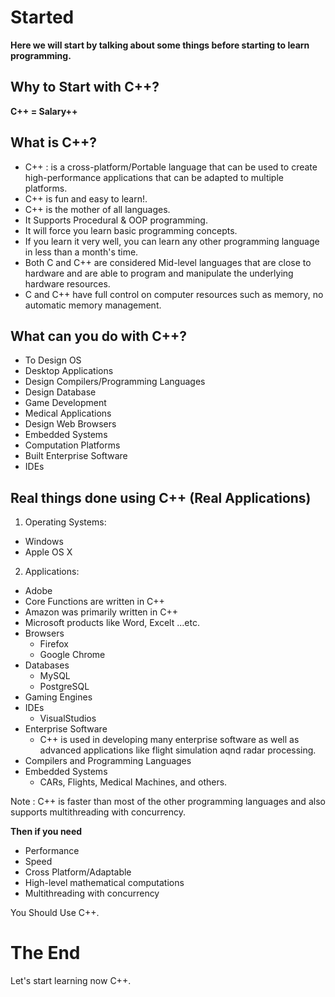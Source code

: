 # Started

**Here we will start by talking about some things before starting to learn programming.**  

## Why to Start with C++? 

**C++ = Salary++**  

## What is C++?  

- C++ : is a cross-platform/Portable language that can be used to create high-performance applications that can be adapted to multiple platforms.   
- C++ is fun and easy to learn!.  
- C++ is the mother of all languages.  
- It Supports Procedural & OOP programming.  
- It will force you learn basic programming concepts.  
- If you learn it very well, you can learn any other programming language in less than a month's time.  
- Both C and C++ are considered Mid-level languages that are close to hardware and are able to program and manipulate the underlying hardware resources.  
- C and C++ have full control on computer resources such as memory, no automatic memory management.  

## What can you do with C++?  

- To Design OS  
- Desktop Applications  
- Design Compilers/Programming Languages  
- Design Database  
- Game Development  
- Medical Applications  
- Design Web Browsers  
- Embedded Systems  
- Computation Platforms  
- Built Enterprise Software  
- IDEs  

## Real things done using C++ (Real Applications)  

1. Operating Systems:  
  - Windows
  - Apple OS X

2. Applications:  
  - Adobe  
  - Core Functions are written in C++  
  - Amazon was primarily written in C++  
  - Microsoft products like Word, Excelt ...etc.  
  - Browsers
    - Firefox
    - Google Chrome
  - Databases
    - MySQL
    - PostgreSQL
  - Gaming Engines
  - IDEs
    - VisualStudios
  - Enterprise Software
    - C++ is used in developing many enterprise software as well as advanced applications like flight simulation aqnd radar processing.  
  - Compilers and Programming Languages  
  - Embedded Systems  
    - CARs, Flights, Medical Machines, and others.  
  
Note : C++ is faster than most of the other programming languages and also supports multithreading with concurrency.  

**Then if you need**

- Performance
- Speed
- Cross Platform/Adaptable
- High-level mathematical computations
- Multithreading with concurrency

You Should Use C++.  

# The End  
Let's start learning now C++.  
